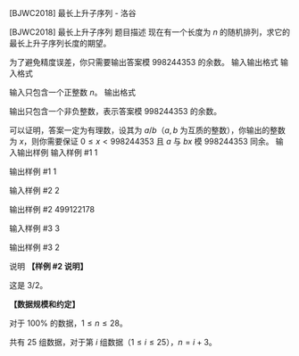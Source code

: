 



[BJWC2018] 最长上升子序列 - 洛谷














[BJWC2018] 最长上升子序列
题目描述
现在有一个长度为 $n$ 的随机排列，求它的最长上升子序列长度的期望。

为了避免精度误差，你只需要输出答案模 $998244353$ 的余数。
输入输出格式
输入格式

输入只包含一个正整数 $n$。
输出格式

输出只包含一个非负整数，表示答案模 $998244353$ 的余数。

可以证明，答案一定为有理数，设其为 $a/b$（$a, b$ 为互质的整数），你输出的整数为 $x$，则你需要保证 $0 \le x < 998244353$ 且 $a$ 与 $b x$ 模 $998244353$ 同余。
输入输出样例
输入样例 #1
1

输出样例 #1
1

输入样例 #2
2

输出样例 #2
499122178

输入样例 #3
3

输出样例 #3
2

说明
**【样例 \#2 说明】**

这是 $3/2$。

**【数据规模和约定】**

对于 $100 \%$ 的数据，$1 \le n \le 28$。

共有 25 组数据，对于第 $i$ 组数据（$1 \le i \le 25$），$n = i + 3$。






